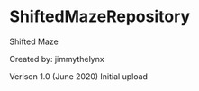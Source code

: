 # ShiftedMazeRepository
Shifted Maze

Created by: jimmythelynx

Verison 1.0 (June 2020)
Initial upload
